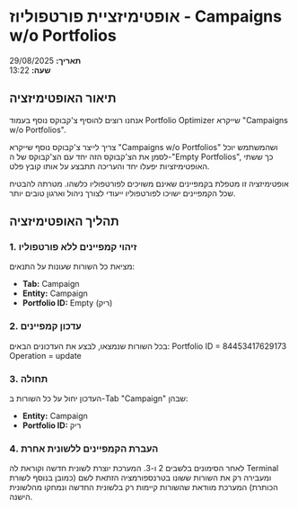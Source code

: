 # אופטימיזציית פורטפוליוז - Campaigns w/o Portfolios

**תאריך:** 29/08/2025  
**שעה:** 13:22

## תיאור האופטימיזציה
אנחנו רוצים להוסיף צ'קבוקס נוסף בעמוד Portfolio Optimizer שייקרא "Campaigns w/o Portfolios". 

צריך לייצר צ'קבוקס נוסף שייקרא "Campaigns w/o Portfolios" ושהמשתמש יוכל לסמן את הצ'קבוקס הזה יחד עם הצ'קבוקס של ה-"Empty Portfolios", כך ששתי האופטימיזציות יפעלו יחד והעריכה תתבצע על אותו קובץ פלט.

אופטימיזציה זו מטפלת בקמפיינים שאינם משויכים לפורטפוליו כלשהו. מטרתה להבטיח שכל הקמפיינים ישויכו לפורטפוליו ייעודי לצורך ניהול וארגון טובים יותר.

## תהליך האופטימיזציה

### 1. זיהוי קמפיינים ללא פורטפוליו
מציאת כל השורות שעונות על התנאים:
- **Tab:** Campaign
- **Entity:** Campaign
- **Portfolio ID:** Empty (ריק)

### 2. עדכון קמפיינים
בכל השורות שנמצאו, לבצע את העדכונים הבאים:
Portfolio ID = 84453417629173 
Operation = update 

### 3. תחולה
העדכון יחול על כל השורות ב-Tab "Campaign" שבהן:
- **Entity:** Campaign
- **Portfolio ID:** ריק

### 4. העברת הקמפיינים ללשונית אחרת
לאחר הסימונים בלשבים 2 ו-3. המערכת יוצרת לשונית חדשה וקוראת לה Terminal ומעבירה רק את השורות ששונו בטרנספורמציה הזתאת לשם (כמובן בנוסף לשורת הכותרת)
המערכת מוודאת שהשורות קיימות רק בלשונית החדשה ונמחקו מהלשונית הישנה. 

